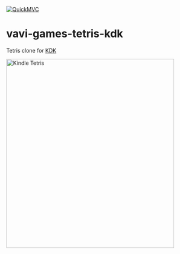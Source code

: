 [![QuickMVC](https://img.shields.io/badge/Quick%20MVC-Applied-magenta)](https://github.com/umjammer/umjammer/blob/wiki/QuickMVC.md)

# vavi-games-tetris-kdk

Tetris clone for [KDK](https://github.com/umjammer/kdk-emulator)

<img src='http://farm5.static.flickr.com/4025/4458856225_46f0b87fc4.jpg' alt='Kindle Tetris' width='444' height='500' />
